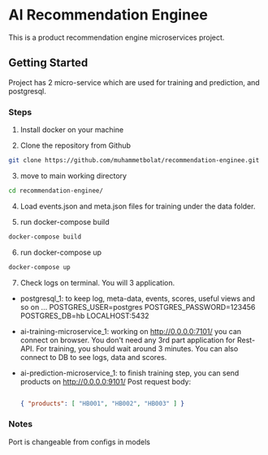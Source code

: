 # AI Recommendation Enginee

This is a product recommendation engine microservices project.

## Getting Started
Project has 2 micro-service which are used for training and prediction, and postgresql.

### Steps
1. Install docker on your machine

2. Clone the repository from Github

```bash
git clone https://github.com/muhammetbolat/recommendation-enginee.git
```

3. move to main working directory

```bash
cd recommendation-enginee/
```
4. Load events.json and meta.json files for training under the data folder.

5. run docker-compose build 
```bash
docker-compose build
```

6. run docker-compose up
```bash
docker-compose up
```

7. Check logs on terminal. You will 3 application.
- postgresql_1: to keep log, meta-data, events, scores, useful views and so on ...
    POSTGRES_USER=postgres
    POSTGRES_PASSWORD=123456
    POSTGRES_DB=hb
    LOCALHOST:5432

- ai-training-microservice_1: working on http://0.0.0.0:7101/ you can connect on browser. You don't need any 3rd part application for Rest-API.
  For training, you should wait around 3 minutes. You can also connect to DB to see logs, data and scores. 

- ai-prediction-microservice_1: to finish training step, you can send products on http://0.0.0.0:9101/
    Post request body: 

    ```json

    { "products": [ "HB001", "HB002", "HB003" ] }

    ```

### Notes
Port is changeable from configs in models

